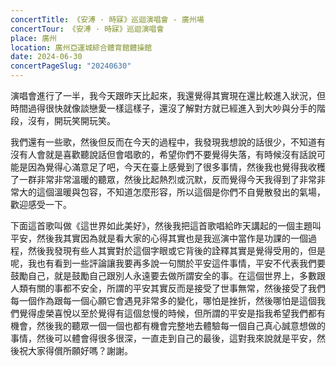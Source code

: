 ```yaml
---
concertTitle: 《安溥 · 時寐》巡迴演唱會 - 廣州場
concertTour: 《安溥 · 時寐》巡迴演唱會
place: 廣州
location: 廣州亞運城綜合體育館體操館
date: 2024-06-30
concertPageSlug: "20240630"
---
```

演唱會進行了一半，我今天跟昨天比起來，我還覺得其實現在還比較進入狀況，但時間過得很快就像談戀愛一樣這樣子，還沒了解對方就已經進入到大吵與分手的階段，沒有，開玩笑開玩笑。

我們還有一些歌，然後但反而在今天的過程中，我發現我想說的話很少，不知道有沒有人會就是喜歡聽說話但會唱歌的，希望你們不要覺得失落，有時候沒有話說可能是因為覺得心滿意足了吧，今天在臺上感覺到了很多事情，然後我也覺得我收穫了一群非常非常溫暖的聽眾，然後比起熱烈或沉默，反而覺得今天我得到了非常非常大的這個溫暖與包容，不知道怎麼形容，所以這個是你們不自覺散發出的氣場，歡迎感受一下。

下面這首歌叫做《這世界如此美好》，然後我把這首歌唱給昨天講起的一個主題叫平安，然後我其實因為就是看大家的心得其實也是我巡演中當作是功課的一個過程，然後我發現有些人其實對於這個字眼或它背後的詮釋其實是覺得受用的，但是呢，我也有看到一些評論讓我要再多說一句關於平安這件事情，平安不代表我們要鼓勵自己，就是鼓勵自己跟別人永遠要去做所謂安全的事。在這個世界上，多數跟人類有關的事都不安全，所謂的平安其實反而是接受了世事無常，然後接受了我們每一個作為跟每一個心願它會遇見非常多的變化，哪怕是挫折，然後哪怕是這個我們覺得虛榮喜悅以至於覺得有這個怠慢的時候，但所謂的平安是指我希望我們都有機會，然後我的聽眾一個一個也都有機會完整地去體驗每一個自己真心誠意想做的事情，然後可以體會得很多很深，一直走到自己的最後，這對我來說就是平安，然後祝大家得償所願好嗎？謝謝。